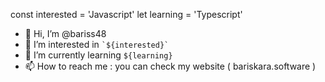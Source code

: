const interested = 'Javascript'
let learning = 'Typescript'

- 👋 Hi, I’m @bariss48
- 👀 I’m interested in ``` `${interested}`  ```
- 🌱 I’m currently learning `${learning}`
- 📫 How to reach me : you can check my website ( bariskara.software )

<!---
bariss48/bariss48 is a ✨ special ✨ repository because its `README.md` (this file) appears on your GitHub profile.
You can click the Preview link to take a look at your changes.
--->
